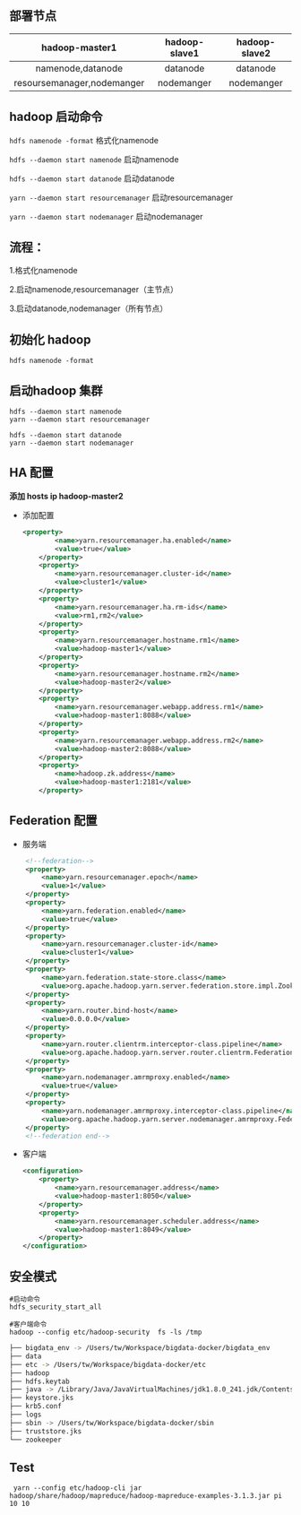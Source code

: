 ## 部署节点

|       hadoop-master1       | hadoop-slave1 | hadoop-slave2 |
|:--------------------------:|:-------------:|:-------------:|
|     namenode,datanode      |   datanode    |   datanode    |
| resoursemanager,nodemanger |  nodemanger   |  nodemanger   |

## hadoop 启动命令

`hdfs namenode -format` 格式化namenode

`hdfs --daemon start namenode` 启动namenode

`hdfs --daemon start datanode` 启动datanode

`yarn --daemon start resourcemanager` 启动resourcemanager

`yarn --daemon start nodemanager` 启动nodemanager

## 流程：

 1.格式化namenode

 2.启动namenode,resourcemanager（主节点）

 3.启动datanode,nodemanager（所有节点）


## 初始化 hadoop 

```
hdfs namenode -format
```
## 启动hadoop 集群
```
hdfs --daemon start namenode
yarn --daemon start resourcemanager

hdfs --daemon start datanode
yarn --daemon start nodemanager
```

## HA 配置

**添加 hosts ip hadoop-master2**

- 添加配置

  ```xml
  <property>
          <name>yarn.resourcemanager.ha.enabled</name>
          <value>true</value>
      </property>
      <property>
          <name>yarn.resourcemanager.cluster-id</name>
          <value>cluster1</value>
      </property>
      <property>
          <name>yarn.resourcemanager.ha.rm-ids</name>
          <value>rm1,rm2</value>
      </property>
      <property>
          <name>yarn.resourcemanager.hostname.rm1</name>
          <value>hadoop-master1</value>
      </property>
      <property>
          <name>yarn.resourcemanager.hostname.rm2</name>
          <value>hadoop-master2</value>
      </property>
      <property>
          <name>yarn.resourcemanager.webapp.address.rm1</name>
          <value>hadoop-master1:8088</value>
      </property>
      <property>
          <name>yarn.resourcemanager.webapp.address.rm2</name>
          <value>hadoop-master2:8088</value>
      </property>
      <property>
          <name>hadoop.zk.address</name>
          <value>hadoop-master1:2181</value>
      </property>
  ```

  

## Federation 配置

- 服务端

```xml
    <!--federation-->
    <property>
        <name>yarn.resourcemanager.epoch</name>
        <value>1</value>
    </property>
    <property>
        <name>yarn.federation.enabled</name>
        <value>true</value>
    </property>
    <property>
        <name>yarn.resourcemanager.cluster-id</name>
        <value>cluster1</value>
    </property>
    <property>
        <name>yarn.federation.state-store.class</name>
        <value>org.apache.hadoop.yarn.server.federation.store.impl.ZookeeperFederationStateStore</value>
    </property>
    <property>
        <name>yarn.router.bind-host</name>
        <value>0.0.0.0</value>
    </property>
    <property>
        <name>yarn.router.clientrm.interceptor-class.pipeline</name>
        <value>org.apache.hadoop.yarn.server.router.clientrm.FederationClientInterceptor</value>
    </property>
    <property>
        <name>yarn.nodemanager.amrmproxy.enabled</name>
        <value>true</value>
    </property>
    <property>
        <name>yarn.nodemanager.amrmproxy.interceptor-class.pipeline</name>
        <value>org.apache.hadoop.yarn.server.nodemanager.amrmproxy.FederationInterceptor</value>
    </property>
    <!--federation end-->
```



- 客户端

  ```xml
  <configuration>
      <property>
          <name>yarn.resourcemanager.address</name>
          <value>hadoop-master1:8050</value>
      </property>
      <property>
          <name>yarn.resourcemanager.scheduler.address</name>
          <value>hadoop-master1:8049</value>
      </property>
  </configuration>
  ```

## 安全模式

```shell
#启动命令
hdfs_security_start_all

#客户端命令
hadoop --config etc/hadoop-security  fs -ls /tmp
```



```bash
├── bigdata_env -> /Users/tw/Workspace/bigdata-docker/bigdata_env
├── data
├── etc -> /Users/tw/Workspace/bigdata-docker/etc
├── hadoop
├── hdfs.keytab
├── java -> /Library/Java/JavaVirtualMachines/jdk1.8.0_241.jdk/Contents/Home
├── keystore.jks
├── krb5.conf
├── logs
├── sbin -> /Users/tw/Workspace/bigdata-docker/sbin
├── truststore.jks
└── zookeeper
```



## Test

` yarn --config etc/hadoop-cli jar hadoop/share/hadoop/mapreduce/hadoop-mapreduce-examples-3.1.3.jar pi 10 10`

